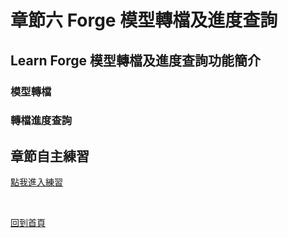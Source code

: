# 章節六 Forge 模型轉檔及進度查詢

## Learn Forge 模型轉檔及進度查詢功能簡介

### 模型轉檔

### 轉檔進度查詢

## 章節自主練習

[點我進入練習](Practice.md)

<br/>

[回到首頁](../README.md)